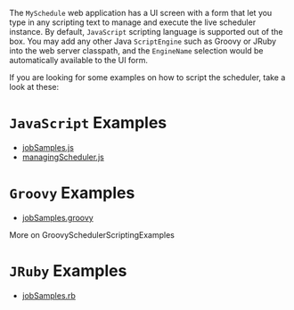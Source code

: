 The `MySchedule` web application has a UI screen with a form that let you type in any scripting text to manage and execute the live scheduler instance. By default, `JavaScript` scripting language is supported out of the box. You may add any other Java `ScriptEngine` such as Groovy or JRuby into the web server classpath, and the `EngineName` selection would be automatically available to the UI form.

If you are looking for some examples on how to script the scheduler, take a look at these:

# `JavaScript` Examples #
  * [jobSamples.js](http://code.google.com/p/myschedule/source/browse/myschedule-web/src/test/resources/integration/myschedule/web/page/jobSamples.js?name=myschedule-2.4.x)
  * [managingScheduler.js](http://code.google.com/p/myschedule/source/browse/myschedule-web/src/test/resources/integration/myschedule/web/page/managingScheduler.js?name=myschedule-2.4.x)

# `Groovy` Examples #
  * [jobSamples.groovy](http://code.google.com/p/myschedule/source/browse/myschedule-web/src/test/resources/integration/myschedule/web/page/jobSamples.groovy?name=myschedule-2.4.x)

More on GroovySchedulerScriptingExamples

# `JRuby` Examples #
  * [jobSamples.rb](http://code.google.com/p/myschedule/source/browse/myschedule-web/src/test/resources/integration/myschedule/web/page/jobSamples.rb?name=myschedule-2.4.x)